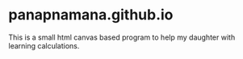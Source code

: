 # panapnamana.github.io

This is a small html canvas based program to help my daughter with learning calculations.
